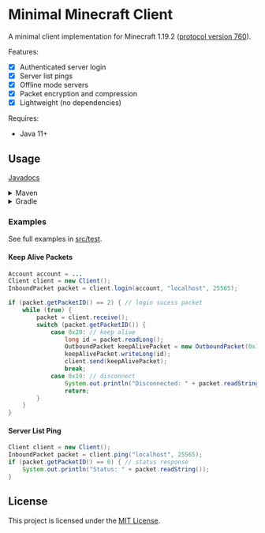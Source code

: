 # Minimal Minecraft Client

A minimal client implementation for Minecraft 1.19.2 ([protocol version 760](https://wiki.vg/Protocol)).

Features:
- [x] Authenticated server login
- [x] Server list pings
- [x] Offline mode servers
- [x] Packet encryption and compression
- [x] Lightweight (no dependencies)

Requires:
- Java 11+

## Usage
[Javadocs](https://officialdonut.github.io/MinimalMinecraftClient)

<details>
<summary>Maven</summary>

```
<repositories>
    <repository>
        <id>jitpack.io</id>
        <url>https://jitpack.io</url>
    </repository>
</repositories>
```
```
<dependency>
    <groupId>com.github.OfficialDonut</groupId>
    <artifactId>MinimalMinecraftClient</artifactId>
    <version>Tag</version>
</dependency>
```
</details>
<details>
<summary>Gradle</summary>

```
allprojects {
    repositories {
        ...
        maven { url 'https://jitpack.io' }
    }
}
```
```
dependencies {
    implementation 'com.github.OfficialDonut:MinimalMinecraftClient:Tag'
}
```
</details>

### Examples
See full examples in [src/test](https://github.com/OfficialDonut/MinimalMinecraftClient/tree/master/src/test/java/us/donut/mmc).

#### Keep Alive Packets
```java
Account account = ...
Client client = new Client();
InboundPacket packet = client.login(account, "localhost", 25565);

if (packet.getPacketID() == 2) { // login sucess packet
    while (true) {
        packet = client.receive();
        switch (packet.getPacketID()) {
            case 0x20: // keep alive
                long id = packet.readLong();
                OutboundPacket keepAlivePacket = new OutboundPacket(0x12);
                keepAlivePacket.writeLong(id);
                client.send(keepAlivePacket);
                break;
            case 0x19: // disconnect
                System.out.println("Disconnected: " + packet.readString());
                return;
        }
    }
}
```

#### Server List Ping
```java
Client client = new Client();
InboundPacket packet = client.ping("localhost", 25565);
if (packet.getPacketID() == 0) { // status response
    System.out.println("Status: " + packet.readString());
}
```

## License
This project is licensed under the [MIT License](LICENSE).
